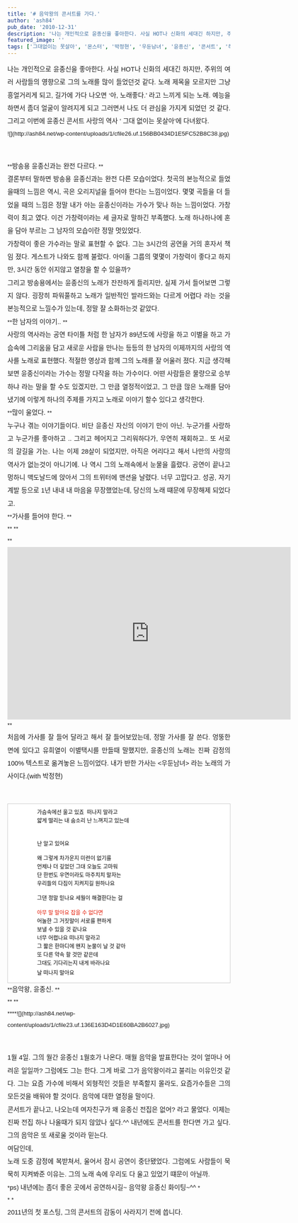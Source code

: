 ```yaml
---
title: '# 음악왕의 콘서트를 가다.'
author: 'ash84'
pub_date: '2010-12-31'
description: '나는 개인적으로 윤종신을 좋아한다. 사실 HOT나 신화의 세대긴 하지만, 주위의 여러 사람들의 영향으로 그'
featured_image: ''
tags: ['그대없이는 못살아', '몬스터', '박정현', '우둔남녀', '윤종신', '콘서트', '하림']
---
```



<div style="text-align: justify; line-height: 2; "></div><span style="font-size: 11pt; ">  
</span>

<div style="text-align: justify; line-height: 2; "><span style="font-size: 10pt; "><span style="font-family: Helvetica; font-size: 11pt; ">나는 개인적으로 윤종신을 좋아한다. 사실 HOT나 신화의 세대긴 하지만, 주위의 여러 사람들의 영향으로 그의 노래를 많이 들었던것 같다. 노래 제목을 모르지만 그냥 흥얼거리게 되고, 길가에 가다 나오면 ‘아, 노래좋다.’ 라고 느끼게 되는 노래. 예능을 하면서 좀더 얼굴이 알려지게 되고 그러면서 나도 더 관심을 가지게 되었던 것 같다. 그리고 이번에 윤종신 콘서트 사랑의 역사 ‘ 그대 없이는 못살아’에 다녀왔다. </span></span></div><span style="font-size: 11pt; ">  
</span>

<div style="text-align: justify; line-height: 2; "><span style="font-size: 10pt; "><span style="font-family: Helvetica; ">  
<span style="font-size: 11pt; ">  
</span></span></span></div><span style="font-size: 11pt; ">  
</span>

<div style="text-align: justify; line-height: 2; "><span style="font-size: 10pt; "><span style="font-family: Helvetica; ">![](http://ash84.net/wp-content/uploads/1/cfile26.uf.156BB0434D1E5FC52B8C38.jpg)

<span style="font-size: 11pt; ">  
</span>

</span></span></div><span style="font-size: 11pt; ">  
</span>

<div style="text-align: justify; line-height: 2; "><span style="font-size: 11pt; ">  
</span></div><div style="text-align: justify; line-height: 2; "><span style="font-size: 11pt; ">  
</span></div><span style="font-size: 11pt; ">  
</span>

<div style="text-align: justify; line-height: 2; "><span style="font-size: 10pt; "><span style="font-family: Helvetica; ">**<span style="font-size: 11pt; ">방송용 윤종신과는 완전 다르다. </span>**</span></span></div><span style="font-size: 11pt; ">  
</span>

<div style="text-align: justify; line-height: 2; "><span style="font-size: 11pt; ">  
</span></div><div style="text-align: justify; line-height: 2; "><span style="font-size: 11pt; ">  
</span><span style="font-size: 10pt; "><span style="font-family: Helvetica; font-size: 11pt; ">결론부터 말하면 방송용 윤종신과는 완전 다른 모습이었다. 첫곡의 본능적으로 들었을때의 느낌은 역시, 곡은 오리지널을 들어야 한다는 느낌이었다. 몇몇 곡들을 더 들었을 때의 느낌은 정말 내가 아는 윤종신이라는 가수가 맞나 하는 느낌이었다. 가창력이 최고 였다. 이건 가창력이라는 세 글자로 말하긴 부족했다. 노래 하나하나에 혼을 담아 부르는 그 남자의 모습이란 정말 멋있었다. </span></span></div><span style="font-size: 11pt; ">  
</span>

<div style="text-align: justify; line-height: 2; "><span style="font-size: 11pt; ">  
</span></div><div style="text-align: justify; line-height: 2; "><span style="font-size: 11pt; ">  
</span><span style="font-size: 10pt; "><span style="font-family: Helvetica; font-size: 11pt; ">가창력이 좋은 가수라는 말로 표현할 수 없다. 그는 3시간의 공연을 거의 혼자서 책임 졌다. 게스트가 나와도 함께 불렀다. 아이돌 그룹의 몇몇이 가창력이 좋다고 하지만, 3시간 동안 쉬지않고 열창을 할 수 있을까? </span></span></div><span style="font-size: 11pt; ">  
</span>

<div style="text-align: justify; line-height: 2; "><span style="font-size: 11pt; ">  
</span></div><div style="text-align: justify; line-height: 2; "><span style="font-size: 11pt; ">  
</span><span style="font-size: 10pt; "><span style="font-family: Helvetica; font-size: 11pt; ">그리고 방송용에서는 윤종신의 노래가 잔잔하게 들리지만, 실제 가서 들어보면 그렇지 않다. 굉장히 파워풀하고 노래가 일반적인 발라드와는 다르게 어렵다 라는 것을 본능적으로 느낄수가 있는데, 정말 잘 소화하는것 같았다. </span></span></div><span style="font-size: 11pt; ">  
</span>

<div style="text-align: justify; line-height: 2; "><span style="font-size: 11pt; ">  
</span></div><div style="text-align: justify; line-height: 2; "><span style="font-size: 11pt; ">  
</span></div><span style="font-size: 11pt; ">  
</span>

<div style="text-align: justify; line-height: 2; "><span style="font-size: 10pt; "><span style="font-family: Helvetica; ">**<span style="font-size: 11pt; ">한 남자의 이야기.. </span>**</span></span></div><span style="font-size: 11pt; ">  
</span>

<div style="text-align: justify; line-height: 2; "><span style="font-size: 11pt; ">  
</span></div><div style="text-align: justify; line-height: 2; "><span style="font-size: 11pt; ">  
</span><span style="font-size: 10pt; "><span style="font-family: Helvetica; font-size: 11pt; ">사랑의 역사라는 공연 타이틀 처럼 한 남자가 89년도에 사랑을 하고 이별을 하고 가슴속에 그리움을 담고 새로운 사람을 만나는 등등의 한 남자의 이제까지의 사랑의 역사를 노래로 표현했다. 적절한 영상과 함께 그의 노래를 잘 어울러 졌다. 지금 생각해 보면 윤종신이라는 가수는 정말 다작을 하는 가수이다. 어떤 사람들은 물량으로 승부하냐 라는 말을 할 수도 있겠지만, 그 만큼 열정적이었고, 그 만큼 많은 노래를 담아 냈기에 이렇게 하나의 주제를 가지고 노래로 이야기 할수 있다고 생각한다. </span></span></div><span style="font-size: 11pt; ">  
</span>

<div style="text-align: justify; line-height: 2; "><span style="font-size: 11pt; ">  
</span></div><div style="text-align: justify; line-height: 2; "><span style="font-size: 11pt; ">  
</span><span style="font-size: 10pt; "><span style="font-family: Helvetica; ">**<span style="font-size: 11pt; ">많이 울었다. </span>**</span></span></div><span style="font-size: 11pt; ">  
</span>

<div style="text-align: justify; line-height: 2; "><span style="font-size: 11pt; ">  
</span></div><div style="text-align: justify; line-height: 2; "><span style="font-size: 11pt; ">  
</span><span style="font-size: 10pt; "><span style="font-family: Helvetica; font-size: 11pt; ">누구나 겪는 이야기들이다. 비단 윤종신 자신의 이야기 만이 아닌. 누군가를 사랑하고 누군가를 좋아하고 .. 그리고 헤어지고 그리워하다가, 우연히 재회하고.. 또 서로의 갈길을 가는. 나는 이제 28살이 되었지만, 아직은 어리다고 해서 나만의 사랑의 역사가 없는것이 아니기에. 나 역시 그의 노래속에서 눈물을 흘렸다. 공연이 끝나고 멍하니 맥도날드에 앉아서 그의 트위터에 맨션을 날렸다. 너무 고맙다고. 성공, 자기계발 등으로 1년 내내 내 마음을 무장했었는데, 당신의 노래 떄문에 무장해제 되었다고. </span></span></div><span style="font-size: 11pt; ">  
</span>

<div style="text-align: justify; line-height: 2; "><span style="font-size: 11pt; ">  
</span></div><div style="text-align: justify; line-height: 2; "><span style="font-size: 11pt; ">  
</span><span style="font-size: 10pt; "><span style="font-family: Helvetica; ">**<span style="font-size: 11pt; ">가사를 들어야 한다. </span>**</span></span></div><span style="font-size: 11pt; ">  
</span>

<div style="text-align: justify; line-height: 2; "><span style="font-size: 10pt; "><span style="font-family: Helvetica; ">**  
<span style="font-size: 11pt; ">  
</span>**</span></span></div><span style="font-size: 11pt; ">  
</span>

<div style="text-align: justify; line-height: 2; "><span style="font-size: 10pt; "><span style="font-family: Helvetica; ">**<object height="390" width="640"><param name="movie" value="http://www.youtube.com/v/-FLbem3jh1w&hl=ko_KR&feature=player_embedded&version=3"></param><param name="allowFullScreen" value="true"></param><param name="allowScriptAccess" value="always"></param><embed allowfullscreen="true" allowscriptaccess="always" height="390" src="http://www.youtube.com/v/-FLbem3jh1w&hl=ko_KR&feature=player_embedded&version=3" type="application/x-shockwave-flash" width="640"></embed></object>  
<span style="font-size: 11pt; ">  
</span>  
**</span></span></div><span style="font-size: 11pt; ">  
</span>

<div style="text-align: justify; line-height: 2; "><span style="font-size: 11pt; ">  
</span></div><div style="text-align: justify; line-height: 2; "><span style="font-size: 11pt; ">  
</span><span style="font-size: 10pt; "><span style="font-family: Helvetica; font-size: 11pt; ">처음에 가사를 잘 들어 달라고 해서 잘 들어보았는데, 정말 가사를 잘 쓴다. 엉뚱한 면에 있다고 유희열이 이별택시를 만들때 말했지만, 윤종신의 노래는 진짜 감정의 100% 텍스트로 옮겨놓은 느낌이었다. 내가 반한 가사는 <우둔남녀> 라는 노래의 가사이다.(with 박정현)</span></span></div><span style="font-size: 11pt; ">  
</span>

<div style="text-align: justify; line-height: 2; "><span style="font-size: 11pt; ">  
</span></div><div style="line-height: 2; "><span style="font-size: 11pt; ">  
</span><span style="color: rgb(0, 0, 0); font-family: Helvetica; line-height: 19px; "><span style="font-size: 11pt; ">  
</span>

</span></div><span style="font-size: 11pt; ">  
</span>

<div style="line-height: 2; margin-left: 4em; "><span style="color: rgb(0, 0, 0); font-family: Helvetica; line-height: 19px; "><div style="text-align: justify;"><span style="font-size: 11pt; ">  
</span></div></span></div><span style="font-size: 11pt; ">  
</span>

<div class="txc-textbox" style="border-top-style: solid; border-right-style: solid; border-bottom-style: solid; border-left-style: solid; border-top-width: 1px; border-right-width: 1px; border-bottom-width: 1px; border-left-width: 1px; border-top-color: rgb(203, 203, 203); border-right-color: rgb(203, 203, 203); border-bottom-color: rgb(203, 203, 203); border-left-color: rgb(203, 203, 203); background-color: rgb(255, 255, 255); padding-top: 10px; padding-right: 10px; padding-bottom: 10px; padding-left: 10px; "><div style="line-height: 2; margin-left: 4em; "><span style="font-size: 11pt; ">  
</span><span style="color: rgb(0, 0, 0); font-family: Helvetica; line-height: 19px; "><div style="text-align: justify;"><span style="font-size: 11pt; ">  
</span><span style="font-size: 10pt; "><span style="font-family: Helvetica; font-size: 9pt; ">가슴속에선 울고 있죠  떠나지 말라고</span></span></div><span style="font-size: 9pt; ">  
</span>

<div style="text-align: justify;"><span style="font-size: 10pt; "><span style="font-family: Helvetica; font-size: 9pt; ">얇게 떨리는 내 숨소리 난 느껴지고 있는데</span></span></div><span style="font-size: 10pt; "><span style="font-family: Helvetica; font-size: 9pt; "> </span></span>

<span style="font-size: 9pt; ">  
</span>

<span style="font-size: 10pt; "><span style="font-family: Helvetica; font-size: 9pt; ">난 알고 있어요</span></span>

<span style="font-size: 9pt; ">  
</span>

<div style="text-align: justify;"><span style="font-size: 9pt; ">  
</span><span style="font-size: 10pt; "><span style="font-family: Helvetica; font-size: 9pt; ">왜 그렇게 차가운지 미련이 없기를</span></span></div><span style="font-size: 9pt; ">  
</span>

<div style="text-align: justify;"><span style="font-size: 10pt; "><span style="font-family: Helvetica; font-size: 9pt; ">언제나 더 깊었던 그대 오늘도 고마워</span></span></div><div style="text-align: justify;"><span style="font-size: 9pt; ">  
</span></div><span style="font-size: 9pt; ">  
</span>

<div style="text-align: justify;"><span style="font-size: 10pt; "><span style="font-family: Helvetica; font-size: 9pt; ">단 한번도 우연이라도 마주치치 말자는</span></span></div><span style="font-size: 10pt; "><span style="font-family: Helvetica; font-size: 9pt; ">우리들의 다짐이 지켜지길 원하나요</span></span>

<span style="font-size: 9pt; ">  
</span>

<span style="font-size: 10pt; "><span style="font-family: Helvetica; font-size: 9pt; ">그댄 정말 믿나요 세월이 해결한다는 걸</span></span>

<span style="font-size: 9pt; ">  
</span>

<div style="text-align: justify;"><span style="font-size: 9pt; ">  
</span></div><span style="font-size: 9pt; ">  
</span><font color="#E31600"><div style="text-align: justify;"><span style="font-size: 9pt; ">  
</span><span style="font-size: 10pt; "><span style="font-family: Helvetica; font-size: 9pt; ">아무 말 말아요 잡을 수 없다면</span></span></div><span style="font-size: 9pt; ">  
</span>

</font>

<div style="text-align: justify;"><span style="font-size: 9pt; ">  
</span><span style="font-size: 10pt; "><span style="font-family: Helvetica; font-size: 9pt; ">어눌한 그 거짓말이 서로를 편하게</span></span></div><span style="font-size: 9pt; ">  
</span>

<div style="text-align: justify;"><span style="font-size: 10pt; "><span style="font-family: Helvetica; font-size: 9pt; ">보낼 수 있을 것 같나요</span></span></div><span style="font-size: 9pt; ">  
</span>

<div style="text-align: justify;"><span style="font-size: 10pt; "><span style="font-family: Helvetica; font-size: 9pt; ">너무 어렵나요 떠나지 말라고 </span></span></div><span style="font-size: 9pt; ">  
</span>

<div style="text-align: justify;"><span style="font-size: 10pt; "><span style="font-family: Helvetica; font-size: 9pt; ">그 짧은 한마디에 왠지 눈물이 날 것 같아</span></span></div><span style="font-size: 9pt; ">  
</span>

<div style="text-align: justify;"><span style="font-size: 10pt; "><span style="font-family: Helvetica; font-size: 9pt; ">또 다른 약속 할 것만 같은데</span></span></div><span style="font-size: 9pt; ">  
</span>

<div style="text-align: justify;"><span style="font-size: 10pt; "><span style="font-family: Helvetica; font-size: 9pt; ">그대도 기다리는지 내게 바라나요</span></span></div></span></div><span style="font-size: 9pt; ">  
</span>

<div style="text-align: justify; line-height: 2; margin-left: 4em; "><span style="color: rgb(0, 0, 0); font-family: Helvetica; line-height: 19px; "><span style="font-size: 10pt; "><span style="font-family: Helvetica; font-size: 9pt; ">날 떠나지 말아요</span></span></span><span style="font-size: 10pt; "><span style="font-family: Helvetica; font-size: 9pt; "> </span></span></div><span style="font-size: 11pt; ">  
</span>

</div><div style="text-align: justify; line-height: 2; margin-left: 4em; "><span style="font-size: 11pt; ">  
</span></div><span style="font-size: 11pt; ">  
</span>

<div style="text-align: justify; line-height: 2; "><span style="font-size: 11pt; ">  
</span></div><div style="text-align: justify; line-height: 2; "><span style="font-size: 11pt; ">  
</span></div><span style="font-size: 11pt; ">  
</span>

<div style="text-align: justify; line-height: 2; "><span style="font-size: 10pt; "><span style="font-family: Helvetica; ">**<span style="font-size: 11pt; ">음악왕, 윤종신. </span>**</span></span></div><span style="font-size: 11pt; ">  
</span>

<div style="text-align: justify; line-height: 2; "><span style="font-size: 10pt; "><span style="font-family: Helvetica; ">**  
<span style="font-size: 11pt; ">  
</span>**</span></span></div><span style="font-size: 11pt; ">  
</span>

<div style="text-align: justify; line-height: 2; "><span style="font-size: 10pt; "><span style="font-family: Helvetica; ">****![](http://ash84.net/wp-content/uploads/1/cfile23.uf.136E163D4D1E60BA2B6027.jpg)

<span style="font-size: 11pt; ">  
</span>

</span></span></div><span style="font-size: 11pt; ">  
</span>

<div style="text-align: justify; line-height: 2; "><span style="font-size: 11pt; ">  
</span></div><div style="text-align: justify; line-height: 2; "><span style="font-size: 11pt; ">  
</span><span style="font-size: 10pt; "><span style="font-family: Helvetica; font-size: 11pt; ">1월 4일. 그의 월간 윤종신 1월호가 나온다. 매월 음악을 발표한다는 것이 얼마나 어려운 일일까? 그럼에도 그는 한다. 그게 바로 그가 음악왕이라고 불리는 이유인것 같다. 그는 요즘 가수에 비해서 외형적인 것들은 부족할지 몰라도, 요즘가수들은 그의 모든것을 배워야 할 것이다. 음악에 대한 열정을 말이다. </span></span></div><span style="font-size: 11pt; ">  
</span>

<div style="text-align: justify; line-height: 2; "><span style="font-size: 11pt; ">  
</span></div><div style="text-align: justify; line-height: 2; "><span style="font-size: 11pt; ">  
</span><span style="font-size: 10pt; "><span style="font-family: Helvetica; font-size: 11pt; ">콘서트가 끝나고, 나오는데 여자친구가 왜 윤종신 전집은 없어? 라고 물었다. 이제는 진짜 전집 하나 나올때가 되지 않았나 싶다.^^ 내년에도 콘서트를 한다면 가고 싶다. 그의 음악은 또 새로울 것이라 믿는다. </span></span></div><span style="font-size: 11pt; ">  
</span>

<div style="text-align: justify; line-height: 2; "><span style="font-size: 11pt; ">  
</span></div><div style="text-align: justify; line-height: 2; "><span style="font-size: 11pt; ">  
</span><span style="font-size: 10pt; "><span style="font-family: Helvetica; font-size: 11pt; ">여담인데, </span></span></div><span style="font-size: 11pt; ">  
</span>

<div style="text-align: justify; line-height: 2; "><span style="font-size: 11pt; ">  
</span></div><div style="text-align: justify; line-height: 2; "><span style="font-size: 11pt; ">  
</span><span style="font-size: 10pt; "><span style="font-family: Helvetica; font-size: 11pt; ">노래 도중 감정에 복받쳐서, 울어서 잠시 공연이 중단됐었다. 그럼에도 사람들이 묵묵히 지켜봐준 이유는. 그의 노래 속에 우리도 다 울고 있었기 떄문이 아닐까. </span></span></div><span style="font-size: 11pt; ">  
</span>

<div style="text-align: justify; line-height: 2; "><span style="font-size: 11pt; ">  
</span></div><div style="text-align: justify; line-height: 2; "><span style="font-size: 11pt; ">  
</span><span style="font-size: 10pt; "><span style="font-family: Helvetica; ">*<span style="font-size: 11pt; ">ps) 내년에는 좀더 좋은 곳에서 공연하시길~ 음악왕 윤종신 화이팅~^^ </span>*</span></span></div><span style="font-size: 11pt; ">  
</span>

<div style="text-align: justify; line-height: 2; "><span style="font-size: 10pt; "><span style="font-family: Helvetica; ">*  
<span style="font-size: 11pt; ">  
</span>*</span></span></div><span style="font-size: 11pt; ">  
</span>

<div style="text-align: justify; line-height: 2; "><span style="font-size: 10pt; "><span style="font-family: Helvetica; font-size: 11pt; ">2011년의 첫 포스팅, 그의 콘서트의 감동이 사라지기 전에 씁니다. </span></span></div>


